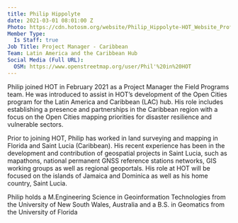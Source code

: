 ```yaml
---
title: Philip Hippolyte
date: 2021-03-01 08:01:00 Z
Photo: https://cdn.hotosm.org/website/Philip_Hippolyte-HOT_Website_Profile.jpg
Member Type:
  Is Staff: true
Job Title: Project Manager - Caribbean
Team: Latin America and the Caribbean Hub
Social Media (Full URL):
  OSM: https://www.openstreetmap.org/user/Phil'%20in%20HOT
---
```


Philip joined HOT in February 2021 as a Project Manager the Field Programs team. He was introduced to assist in HOT’s development of the Open Cities program for the Latin America and Caribbean (LAC) hub.  His role includes establishing a presence and partnerships in the Caribbean region with a focus on the Open Cities mapping priorities for disaster resilience and vulnerable sectors.

Prior to joining HOT, Philip has worked in land surveying and mapping in Florida and Saint Lucia (Caribbean). His recent experience has been in the development and contribution of geospatial projects in Saint Lucia, such as mapathons, national permanent GNSS reference stations networks, GIS working groups as well as regional geoportals. His role at HOT will be focused on the islands of Jamaica and Dominica as well as his home country, Saint Lucia. 

Philip holds a M.Engineering Science  in Geoinformation Technologies from the University of New South Wales, Australia and a B.S. in Geomatics from the University of Florida
